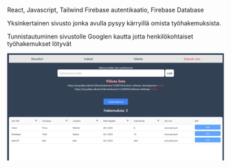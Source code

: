 React, Javascript, Tailwind
Firebase autentikaatio, Firebase Database

Yksinkertainen sivusto jonka avulla pysyy kärryillä omista työhakemuksista.

Tunnistautuminen sivustolle Googlen kautta jotta henkilökohtaiset työhakemukset lötyvät

<img src="src/assets/job2.png" alt="Etusivu" />
